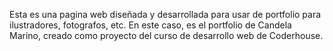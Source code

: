 Esta es una pagina web diseñada y desarrollada para usar de portfolio para ilustradores, fotografos, etc.
En este caso, es el portfolio de Candela Marino, creado como proyecto del curso de desarrollo web de Coderhouse.
